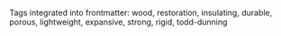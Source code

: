 Tags integrated into frontmatter: wood, restoration, insulating, durable, porous, lightweight, expansive, strong, rigid, todd-dunning